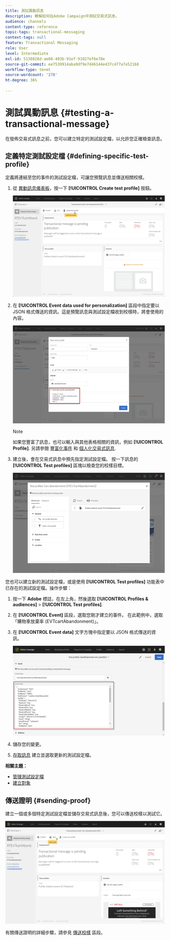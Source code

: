 ```yaml
---
title: 測試異動訊息
description: 瞭解如何在Adobe Campaign中測試交易式訊息。
audience: channels
content-type: reference
topic-tags: transactional-messaging
context-tags: null
feature: Transactional Messaging
role: User
level: Intermediate
exl-id: 5138826d-ae08-403b-91ef-91027ef6e78e
source-git-commit: ee7539914aba9df9e7d46144e437c477a7e52168
workflow-type: tm+mt
source-wordcount: '278'
ht-degree: 36%

---
```


# 測試異動訊息 {#testing-a-transactional-message}

在發佈交易式訊息之前，您可以建立特定的測試設定檔，以允許您正確檢查訊息。

## 定義特定測試設定檔 {#defining-specific-test-profile}

定義將連結至您的事件的測試設定檔，可讓您預覽訊息並傳送相關校樣。

1. 從 [異動訊息儀表板](../../channels/using/editing-transactional-message.md#accessing-transactional-messages)，按一下 **[!UICONTROL Create test profile]** 按鈕。

   ![](assets/message-center_test-profile.png)

1. 在 **[!UICONTROL Event data used for personalization]** 區段中指定要以 JSON 格式傳送的資訊。這是預覽訊息與測試設定檔收到校樣時，將會使用的內容。

   ![](assets/message-center_event-data.png)

   >[!NOTE]
   >
   >如果您豐富了訊息，也可以輸入與其他表格相關的資訊，例如 **[!UICONTROL Profile]**. 另請參閱 [豐富化事件](../../channels/using/configuring-transactional-event.md#enriching-the-transactional-message-content) 和 [個人化交易式訊息](../../channels/using/editing-transactional-message.md#personalizing-a-transactional-message).

1. 建立後，會在交易式訊息中預先指定測試設定檔。 按一下訊息的 **[!UICONTROL Test profiles]** 區塊以檢查您的校樣目標。

   ![](assets/message-center_5.png)

您也可以建立新的測試設定檔，或是使用 **[!UICONTROL Test profiles]** 功能表中已存在的測試設定檔。操作步驟：

1. 按一下 **Adobe** 標誌，在左上角，然後選取 **[!UICONTROL Profiles & audiences]** > **[!UICONTROL Test profiles]**.
1. 在 **[!UICONTROL Event]** 區段，選取您剛才建立的事件。 在此範例中，選取「購物車放棄率 (EVTcartAbandonment)」。
1. 在 **[!UICONTROL Event data]** 文字方塊中指定要以 JSON 格式傳送的資訊。

   ![](assets/message-center_3.png)

1. 儲存您的變更。
1. [存取訊息](../../channels/using/editing-transactional-message.md#accessing-transactional-messages) 建立並選取更新的測試設定檔。

**相關主題：**

* [管理測試設定檔](../../audiences/using/managing-test-profiles.md)
* [建立對象](../../audiences/using/creating-audiences.md)

## 傳送證明 {#sending-proof}

建立一個或多個特定測試設定檔並儲存交易式訊息後，您可以傳送校樣以測試它。

![](assets/message-center_10.png)

有關傳送證明的詳細步驟，請參見 [傳送校樣](../../sending/using/sending-proofs.md) 區段。
